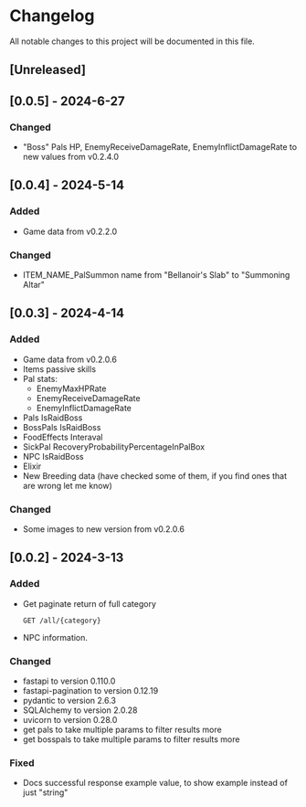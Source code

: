 # Changelog

All notable changes to this project will be documented in this file.

## [Unreleased]

## [0.0.5] - 2024-6-27

### Changed

- "Boss" Pals HP, EnemyReceiveDamageRate, EnemyInflictDamageRate to new values from v0.2.4.0

## [0.0.4] - 2024-5-14

### Added

- Game data from v0.2.2.0

### Changed

- ITEM_NAME_PalSummon name from "Bellanoir's Slab" to "Summoning Altar"

## [0.0.3] - 2024-4-14

### Added

- Game data from v0.2.0.6
- Items passive skills
- Pal stats:
    - EnemyMaxHPRate
    - EnemyReceiveDamageRate
    - EnemyInflictDamageRate
- Pals IsRaidBoss
- BossPals IsRaidBoss
- FoodEffects Interaval
- SickPal RecoveryProbabilityPercentageInPalBox
- NPC IsRaidBoss
- Elixir
- New Breeding data (have checked some of them, if you find ones that are wrong let me know)

### Changed

- Some images to new version from v0.2.0.6

## [0.0.2] - 2024-3-13

### Added

- Get paginate return of full category
    ```http
    GET /all/{category}
    ```
- NPC information.

### Changed

- fastapi to version 0.110.0
- fastapi-pagination to version 0.12.19
- pydantic to version 2.6.3
- SQLAlchemy to version 2.0.28
- uvicorn to version 0.28.0
- get pals to take multiple params to filter results more
- get bosspals to take multiple params to filter results more

### Fixed

- Docs successful response example value, to show example instead of just "string"
